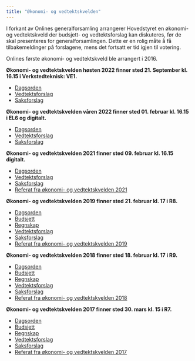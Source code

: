 ```yaml
---
title: "Økonomi- og vedtektskvelden"
---
```


I forkant av Onlines generalforsamling arrangerer Hovedstyret en økonomi- og vedtektskveld der budsjett- og vedtektsforslag kan diskuteres, før de skal presenteres for generalforsamlingen. Dette er en rolig måte å få tilbakemeldinger på forslagene, mens det fortsatt er tid igjen til votering.

Onlines første økonomi- og vedtektskveld ble arrangert i 2016.

**Økonomi- og vedtektskvelden høsten 2022 finner sted 21. September kl. 16.15 i Verkstedteknisk: VE1.**  

* [Dagsorden](https://online.ntnu.no/wiki/online/okogved/dagsorden22h)  
* [Vedtektsforslag](https://online.ntnu.no/wiki/online/generalforsamlingen/genfors2022h/vedtekstforslag)
* [Saksforslag](https://online.ntnu.no/wiki/online/generalforsamlingen/genfors2022h/saksforslag)

**Økonomi- og vedtektskvelden våren 2022 finner sted 01. februar kl. 16.15 i EL6 og digitalt.**  

* [Dagsorden](https://online.ntnu.no/wiki/online/okogved/dagsorden22)  
* [Vedtektsforslag](https://online.ntnu.no/wiki/online/generalforsamlingen/genfors2022/vedtekstforslag)
* [Saksforslag](https://online.ntnu.no/wiki/online/generalforsamlingen/genfors2022/saksforslag)

**Økonomi- og vedtektskvelden 2021 finner sted 09. februar kl. 16.15 digitalt.**

* [Dagsorden](https://online.ntnu.no/wiki/online/okogved/dagsorden21)
* [Vedtektsforslag](https://online.ntnu.no/wiki/online/generalforsamlingen/genfors2021/vedtekstforslag)
* [Saksforslag](https://online.ntnu.no/wiki/online/generalforsamlingen/genfors2021/saksforslag)
* [Referat fra økonomi- og vedtektskvelden 2021](okogved-referat2021)

**Økonomi- og vedtektskvelden 2019 finner sted 21. februar kl. 17 i R8.**

* [Dagsorden](https://online.ntnu.no/wiki/online/okogved/dagsorden19)
* [Budsjett](https://docs.google.com/spreadsheets/d/1I-4p_l02Y_ZThvSMCD9HRgu3ApbARie46-_FX-1mEBw/edit?usp=sharing)
* [Regnskap](https://docs.google.com/spreadsheets/d/1BDvtP80nsKV5kvy6gEhzqtSGr50tb1bmXXgxjpXdTBU/edit?usp=sharing)
* [Vedtektsforslag](https://online.ntnu.no/wiki/online/generalforsamlingen/genfors2019/vedtekstforslag)
* [Saksforslag](https://online.ntnu.no/wiki/online/generalforsamlingen/genfors2019/saksforslag)
* [Referat fra økonomi- og vedtektskvelden 2019](okogved-referat2019)


**Økonomi- og vedtektskvelden 2018 finner sted 18. februar kl. 17 i R9.**

* [Dagsorden](https://online.ntnu.no/wiki/online/okogved/dagsorden18)
* [Budsjett]()
* [Regnskap]()
* [Vedtektsforslag](https://online.ntnu.no/wiki/online/generalforsamlingen/genfors2018/vedtekstforslag)
* [Saksforslag](https://online.ntnu.no/wiki/online/generalforsamlingen/genfors2018/saksforslag)
* [Referat fra økonomi- og vedtektskvelden 2018](okogved-referat2018)

**Økonomi- og vedtektskvelden 2017 finner sted 30. mars kl. 15 i R7.**

* [Dagsorden](https://online.ntnu.no/wiki/online/okogved/dagsorden)
* [Budsjett](https://docs.google.com/spreadsheets/d/1exCJ_8gr1KrS7Bv4N-JnjUBoUKJ56eaPp4wp0mvs9is/edit?usp=sharing)
* [Regnskap]()
* [Vedtektsforslag](https://online.ntnu.no/wiki/online/generalforsamlingen/2017/vedtekstforslag)
* [Saksforslag](https://online.ntnu.no/wiki/online/generalforsamlingen/2017/saksforslag)
* [Referat fra økonomi- og vedtektskvelden 2017](okogved-referat2017)